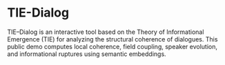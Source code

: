 # TIE-Dialog
TIE–Dialog is an interactive tool based on the Theory of Informational Emergence (TIE) for analyzing the structural coherence of dialogues. This public demo computes local coherence, field coupling, speaker evolution, and informational ruptures using semantic embeddings.
